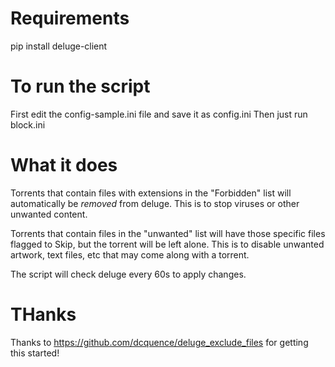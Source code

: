 # Requirements
pip install deluge-client


# To run the script

First edit the config-sample.ini file and save it as config.ini
Then just run block.ini


# What it does

Torrents that contain files with extensions in the "Forbidden" list will automatically be _removed_ from deluge.  This is to stop viruses or other unwanted content.

Torrents that contain files in the "unwanted" list will have those specific files flagged to Skip, but the torrent will be left alone.  This is to disable unwanted artwork, text files, etc that may come along with a torrent.

The script will check deluge every 60s to apply changes.

# THanks

Thanks to https://github.com/dcquence/deluge_exclude_files for getting this started!

